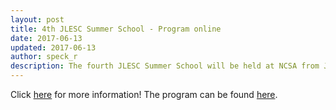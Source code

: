 ```yaml
---
layout: post
title: 4th JLESC Summer School - Program online
date: 2017-06-13
updated: 2017-06-13
author: speck_r
description: The fourth JLESC Summer School will be held at NCSA from July 20 to 21, 2017, following the [7th JLESC Worksphop](/events/7th-jlesc-workshop).
---
```


<!--more-->

Click [here](/events/4th-jlesc-summer-school) for more information! The program can be found [here](http://www.ncsa.illinois.edu/Conferences/JLESCsummer17/program.html).

